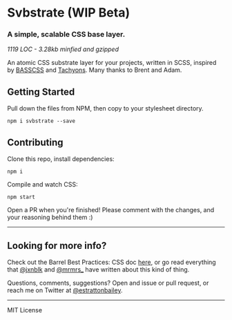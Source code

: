 # Svbstrate (WIP Beta)
### A simple, scalable CSS base layer. 
*1119 LOC - 3.28kb minfied and gzipped*

An atomic CSS substrate layer for your projects, written in SCSS, inspired by [BASSCSS](http://www.basscss.com/) and [Tachyons](http://tachyons.io/). Many thanks to Brent and Adam.

## Getting Started 
Pull down the files from NPM, then copy to your stylesheet directory.
```
npm i svbstrate --save
```

## Contributing
Clone this repo, install dependencies:
```
npm i
```
Compile and watch CSS:
```
npm start
```
Open a PR when you're finished! Please comment with the changes, and your reasoning behind them :)

* * *

## Looking for more info?
Check out the Barrel Best Practices: CSS doc [here](https://github.com/barrel/barrel-dev-best-practices/blob/master/css.md), or go read everything that [@jxnblk](https://twitter.com/jxnblk_) and [@mrmrs\_](https://twitter.com/mrmrs_) have written about this kind of thing.

Questions, comments, suggestions? Open and issue or pull request, or reach me on Twitter at [@estrattonbailey](http://twitter.com/estrattonbailey).

* * *

MIT License
